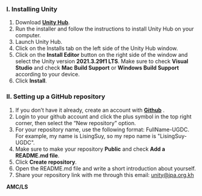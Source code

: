 ### I. Installing Unity
1. Download [**Unity Hub**](https://unity.com/download).
2. Run the installer and follow the instructions to install Unity Hub on your computer.
3. Launch Unity Hub.
4. Click on the Installs tab on the left side of the Unity Hub window.
5. Click on the **Install Editor** button on the right side of the window and select the Unity version **2021.3.29f1 LTS**. Make sure to check **Visual Studio** and check **Mac Build Support** or **Windows Build Support** according to your device.
6. Click **Install**.

### II. Setting up a GitHub repository
1. If you don’t have it already, create an account with [**Github**](https://github.com) .
2. Login to your github account and click the plus symbol in the top right corner, then select the “New repository” option.
3. For your repository name, use the following format: FullName-UGDC. For example, my name is LisingSuy, so my repo name is "LisingSuy-UGDC".
4. Make sure to make your repository **Public** and check **Add a README.md file**.
5. Click **Create repository**.
6. Open the README.md file and write a short introduction about yourself.
7. Share your repository link with me through this email: unity@jpa.org.kh



**AMC/LS**
